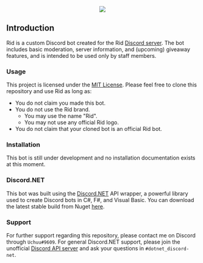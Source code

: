 <p align="center">
  <img src="https://i.imgur.com/j6CSu2T.png">
</p>

## Introduction
Rid is a custom Discord bot created for the Rid [Discord server](https://discord.gg/P6dgPQ). The bot includes basic moderation, server information, and (upcoming) giveaway features, and is intended to be used only by staff members.

### Usage
This project is licensed under the [MIT License](https://github.com/Uchuuuu/Rid/blob/master/LICENSE). Please feel free to clone this repository and use Rid as long as:
- You do not claim you made this bot.
- You do not use the Rid brand.
    - You may use the name "Rid".
    - You may not use any official Rid logo. 
- You do not claim that your cloned bot is an official Rid bot.

### Installation
This bot is still under development and no installation documentation exists at this moment.

### Discord.NET
This bot was built using the [Discord.NET](https://github.com/discord-net/Discord.Net/tree/dev) API wrapper, a powerful library used to create Discord bots in C#, F#, and Visual Basic. You can download the latest stable build from Nuget [here](https://www.nuget.org/packages/Discord.Net/).

### Support
For further support regarding this repository, please contact me on Discord through `Uchuu#9609`. For general Discord.NET support, please join the unofficial [Discord API server](https://discord.gg/discord-api) and ask your questions in `#dotnet_discord-net`.